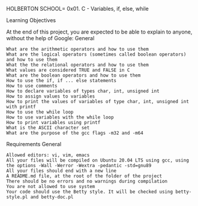 HOLBERTON SCHOOL= 0x01. C - Variables, if, else, while

Learning Objectives

At the end of this project, you are expected to be able to explain to anyone, without the help of Google:
General

    What are the arithmetic operators and how to use them
    What are the logical operators (sometimes called boolean operators) and how to use them
    What the the relational operators and how to use them
    What values are considered TRUE and FALSE in C
    What are the boolean operators and how to use them
    How to use the if, if ... else statements
    How to use comments
    How to declare variables of types char, int, unsigned int
    How to assign values to variables
    How to print the values of variables of type char, int, unsigned int with printf
    How to use the while loop
    How to use variables with the while loop
    How to print variables using printf
    What is the ASCII character set
    What are the purpose of the gcc flags -m32 and -m64

Requirements
General

    Allowed editors: vi, vim, emacs
    All your files will be compiled on Ubuntu 20.04 LTS using gcc, using the options -Wall -Werror -Wextra -pedantic -std=gnu89
    All your files should end with a new line
    A README.md file, at the root of the folder of the project
    There should be no errors and no warnings during compilation
    You are not allowed to use system
    Your code should use the Betty style. It will be checked using betty-style.pl and betty-doc.pl

